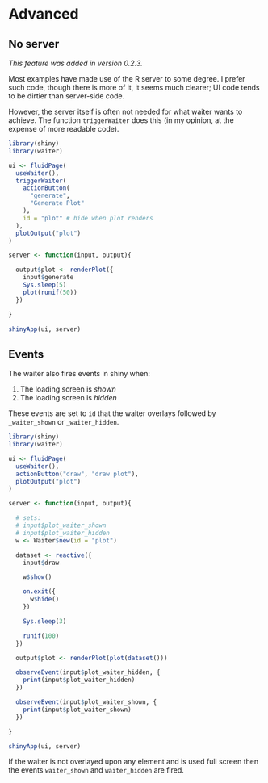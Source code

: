 # Advanced

## No server

_This feature was added in version 0.2.3._

Most examples have made use of the R server to some degree. 
I prefer such code, though there is more of it, it seems 
much clearer; UI code tends to be dirtier than server-side 
code.

However, the server itself is often not needed for what waiter
wants to achieve. The function `triggerWaiter` does this 
(in my opinion, at the expense of more readable code).

```r
library(shiny)
library(waiter)

ui <- fluidPage(
  useWaiter(),
  triggerWaiter(
    actionButton(
      "generate",
      "Generate Plot"
    ),
    id = "plot" # hide when plot renders
  ),
  plotOutput("plot")
)

server <- function(input, output){

  output$plot <- renderPlot({
    input$generate
    Sys.sleep(5)
    plot(runif(50))
  })

}

shinyApp(ui, server)
```

## Events

The waiter also fires events in shiny when:

1. The loading screen is _shown_
2. The loading screen is _hidden_

These events are set to `id` that the waiter overlays followed by `_waiter_shown` or `_waiter_hidden`.

```r
library(shiny)
library(waiter)

ui <- fluidPage(
  useWaiter(),
  actionButton("draw", "draw plot"),
  plotOutput("plot")
)

server <- function(input, output){

  # sets: 
  # input$plot_waiter_shown
  # input$plot_waiter_hidden
  w <- Waiter$new(id = "plot")

  dataset <- reactive({
    input$draw

    w$show()

    on.exit({
      w$hide()
    })

    Sys.sleep(3)  

    runif(100)
  })

  output$plot <- renderPlot(plot(dataset()))

  observeEvent(input$plot_waiter_hidden, {
    print(input$plot_waiter_hidden)
  })

  observeEvent(input$plot_waiter_shown, {
    print(input$plot_waiter_shown)
  })

}

shinyApp(ui, server)
```

If the waiter is not overlayed upon any element and is used full screen then the events `waiter_shown` and `waiter_hidden` are fired.